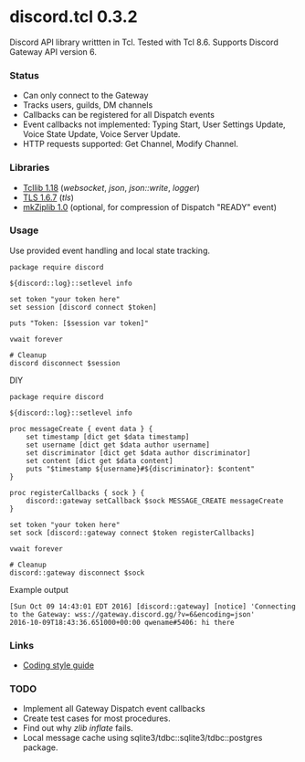# discord.tcl 0.3.2
Discord API library writtten in Tcl.
Tested with Tcl 8.6.
Supports Discord Gateway API version 6.

### Status

- Can only connect to the Gateway
- Tracks users, guilds, DM channels
- Callbacks can be registered for all Dispatch events
- Event callbacks not implemented: Typing Start, User Settings Update,
  Voice State Update, Voice Server Update.
- HTTP requests supported: Get Channel, Modify Channel.

### Libraries

- [Tcllib 1.18](http://www.tcl.tk/software/tcllib) (*websocket*, *json*,
    *json::write*, *logger*)
- [TLS 1.6.7](https://sourceforge.net/projects/tls) (*tls*)
- [mkZiplib 1.0](http://mkextensions.sourceforge.net)
    (optional, for compression of Dispatch "READY" event)

### Usage
Use provided event handling and local state tracking.
```
package require discord

${discord::log}::setlevel info

set token "your token here"
set session [discord connect $token]

puts "Token: [$session var token]"

vwait forever

# Cleanup
discord disconnect $session
```
DIY
```
package require discord

${discord::log}::setlevel info

proc messageCreate { event data } {
    set timestamp [dict get $data timestamp]
    set username [dict get $data author username]
    set discriminator [dict get $data author discriminator]
    set content [dict get $data content]
    puts "$timestamp ${username}#${discriminator}: $content"
}

proc registerCallbacks { sock } {
    discord::gateway setCallback $sock MESSAGE_CREATE messageCreate
}

set token "your token here"
set sock [discord::gateway connect $token registerCallbacks]

vwait forever

# Cleanup
discord::gateway disconnect $sock
```

Example output
```
[Sun Oct 09 14:43:01 EDT 2016] [discord::gateway] [notice] 'Connecting to the Gateway: wss://gateway.discord.gg/?v=6&encoding=json'
2016-10-09T18:43:36.651000+00:00 qwename#5406: hi there
```

### Links

- [Coding style guide](http://www.tcl.tk/doc/styleGuide.pdf)

### TODO

- Implement all Gateway Dispatch event callbacks
- Create test cases for most procedures.
- Find out why *zlib inflate* fails.
- Local message cache using sqlite3/tdbc::sqlite3/tdbc::postgres package.
